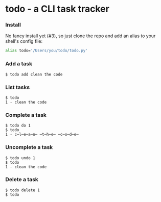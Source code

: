 # todo - a CLI task tracker

### Install

No fancy install yet (#3), so just clone the repo and add an alias to your shell's config file:
```sh
alias todo='/Users/you/todo/todo.py'
```

### Add a task

```
$ todo add clean the code
```

### List tasks

```
$ todo
1 - clean the code
```

### Complete a task

```
$ todo do 1
$ todo
1 - c̶l̶e̶a̶n̶ ̶t̶h̶e̶ ̶c̶o̶d̶e̶
```

### Uncomplete a task

```
$ todo undo 1
$ todo
1 - clean the code
```

### Delete a task

```
$ todo delete 1
$ todo
```

